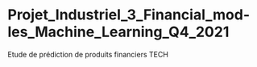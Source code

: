 # Projet_Industriel_3_Financial_mod-les_Machine_Learning_Q4_2021
Etude de prédiction de produits financiers TECH
